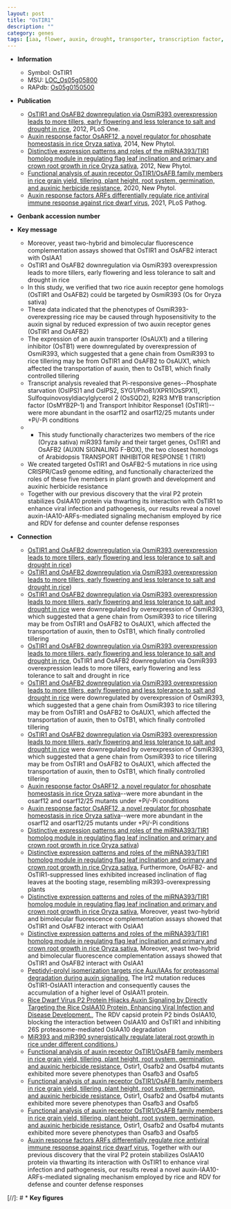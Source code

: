 ```yaml
---
layout: post
title: "OsTIR1"
description: ""
category: genes
tags: [iaa, flower, auxin, drought, transporter, transcription factor, phosphate, tiller, salt, tillering, growth, resistance, development, plant growth, herbicide resistance, defense, defense response]
---
```


* **Information**  
    + Symbol: OsTIR1  
    + MSU: [LOC_Os05g05800](http://rice.plantbiology.msu.edu/cgi-bin/ORF_infopage.cgi?orf=LOC_Os05g05800)  
    + RAPdb: [Os05g0150500](http://rapdb.dna.affrc.go.jp/viewer/gbrowse_details/irgsp1?name=Os05g0150500)  

* **Publication**  
    + [OsTIR1 and OsAFB2 downregulation via OsmiR393 overexpression leads to more tillers, early flowering and less tolerance to salt and drought in rice](http://www.ncbi.nlm.nih.gov/pubmed?term=OsTIR1+and+OsAFB2+downregulation+via+OsmiR393+overexpression+leads+to+more+tillers,+early+flowering+and+less+tolerance+to+salt+and+drought+in+rice%5BTitle%5D), 2012, PLoS One.
    + [Auxin response factor OsARF12, a novel regulator for phosphate homeostasis in rice Oryza sativa](http://www.ncbi.nlm.nih.gov/pubmed?term=Auxin+response+factor+OsARF12,+a+novel+regulator+for+phosphate+homeostasis+in+rice+Oryza+sativa%5BTitle%5D), 2014, New Phytol.
    + [Distinctive expression patterns and roles of the miRNA393/TIR1 homolog module in regulating flag leaf inclination and primary and crown root growth in rice Oryza sativa](http://www.ncbi.nlm.nih.gov/pubmed?term=Distinctive+expression+patterns+and+roles+of+the+miRNA393/TIR1+homolog+module+in+regulating+flag+leaf+inclination+and+primary+and+crown+root+growth+in+rice+Oryza+sativa%5BTitle%5D), 2012, New Phytol.
    + [Functional analysis of auxin receptor OsTIR1/OsAFB family members in rice grain yield, tillering, plant height, root system, germination, and auxinic herbicide resistance](http://www.ncbi.nlm.nih.gov/pubmed?term=Functional+analysis+of+auxin+receptor+OsTIR1/OsAFB+family+members+in+rice+grain+yield,+tillering,+plant+height,+root+system,+germination,+and+auxinic+herbicide+resistance%5BTitle%5D), 2020, New Phytol.
    + [Auxin response factors ARFs differentially regulate rice antiviral immune response against rice dwarf virus](http://www.ncbi.nlm.nih.gov/pubmed?term=Auxin+response+factors+ARFs+differentially+regulate+rice+antiviral+immune+response+against+rice+dwarf+virus%5BTitle%5D), 2021, PLoS Pathog.

* **Genbank accession number**  

* **Key message**  
    + Moreover, yeast two-hybrid and bimolecular fluorescence complementation assays showed that OsTIR1 and OsAFB2 interact with OsIAA1
    + OsTIR1 and OsAFB2 downregulation via OsmiR393 overexpression leads to more tillers, early flowering and less tolerance to salt and drought in rice
    + In this study, we verified that two rice auxin receptor gene homologs (OsTIR1 and OsAFB2) could be targeted by OsmiR393 (Os for Oryza sativa)
    + These data indicated that the phenotypes of OsmiR393-overexpressing rice may be caused through hyposensitivity to the auxin signal by reduced expression of two auxin receptor genes (OsTIR1 and OsAFB2)
    + The expression of an auxin transporter (OsAUX1) and a tillering inhibitor (OsTB1) were downregulated by overexpression of OsmiR393, which suggested that a gene chain from OsmiR393 to rice tillering may be from OsTIR1 and OsAFB2 to OsAUX1, which affected the transportation of auxin, then to OsTB1, which finally controlled tillering
    + Transcript analysis revealed that Pi-responsive genes--Phosphate starvation (OsIPS)1 and OsIPS2, SYG1/Pho81/XPR1(OsSPX1), Sulfoquinovosyldiacylglycerol 2 (OsSQD2), R2R3 MYB transcription factor (OsMYB2P-1) and Transport Inhibitor Response1 (OsTIR1)--were more abundant in the osarf12 and osarf12/25 mutants under +Pi/-Pi conditions
    + * This study functionally characterizes two members of the rice (Oryza sativa) miR393 family and their target genes, OsTIR1 and OsAFB2 (AUXIN SIGNALING F-BOX), the two closest homologs of Arabidopsis TRANSPORT INHIBITOR RESPONSE 1 (TIR1)
    + We created targeted OsTIR1 and OsAFB2-5 mutations in rice using CRISPR/Cas9 genome editing, and functionally characterized the roles of these five members in plant growth and development and auxinic herbicide resistance
    + Together with our previous discovery that the viral P2 protein stabilizes OsIAA10 protein via thwarting its interaction with OsTIR1 to enhance viral infection and pathogenesis, our results reveal a novel auxin-IAA10-ARFs-mediated signaling mechanism employed by rice and RDV for defense and counter defense responses

* **Connection**  
    + [OsTIR1 and OsAFB2 downregulation via OsmiR393 overexpression leads to more tillers, early flowering and less tolerance to salt and drought in rice](Os+for+Oryza+sativa))
    + [OsTIR1 and OsAFB2 downregulation via OsmiR393 overexpression leads to more tillers, early flowering and less tolerance to salt and drought in rice](OsTIR1+and+OsAFB2))
    + [OsTIR1 and OsAFB2 downregulation via OsmiR393 overexpression leads to more tillers, early flowering and less tolerance to salt and drought in rice](OsTB1) were downregulated by overexpression of OsmiR393, which suggested that a gene chain from OsmiR393 to rice tillering may be from OsTIR1 and OsAFB2 to OsAUX1, which affected the transportation of auxin, then to OsTB1, which finally controlled tillering
    + [OsTIR1 and OsAFB2 downregulation via OsmiR393 overexpression leads to more tillers, early flowering and less tolerance to salt and drought in rice](http://www.ncbi.nlm.nih.gov/pubmed?term=OsTIR1+and+OsAFB2+downregulation+via+OsmiR393+overexpression+leads+to+more+tillers,+early+flowering+and+less+tolerance+to+salt+and+drought+in+rice%5BTitle%5D), OsTIR1 and OsAFB2 downregulation via OsmiR393 overexpression leads to more tillers, early flowering and less tolerance to salt and drought in rice
    + [OsTIR1 and OsAFB2 downregulation via OsmiR393 overexpression leads to more tillers, early flowering and less tolerance to salt and drought in rice](OsTB1) were downregulated by overexpression of OsmiR393, which suggested that a gene chain from OsmiR393 to rice tillering may be from OsTIR1 and OsAFB2 to OsAUX1, which affected the transportation of auxin, then to OsTB1, which finally controlled tillering
    + [OsTIR1 and OsAFB2 downregulation via OsmiR393 overexpression leads to more tillers, early flowering and less tolerance to salt and drought in rice](OsTB1) were downregulated by overexpression of OsmiR393, which suggested that a gene chain from OsmiR393 to rice tillering may be from OsTIR1 and OsAFB2 to OsAUX1, which affected the transportation of auxin, then to OsTB1, which finally controlled tillering
    + [Auxin response factor OsARF12, a novel regulator for phosphate homeostasis in rice Oryza sativa](OsTIR1)--were more abundant in the osarf12 and osarf12/25 mutants under +Pi/-Pi conditions
    + [Auxin response factor OsARF12, a novel regulator for phosphate homeostasis in rice Oryza sativa](OsTIR1)--were more abundant in the osarf12 and osarf12/25 mutants under +Pi/-Pi conditions
    + [Distinctive expression patterns and roles of the miRNA393/TIR1 homolog module in regulating flag leaf inclination and primary and crown root growth in rice Oryza sativa](TIR1))
    + [Distinctive expression patterns and roles of the miRNA393/TIR1 homolog module in regulating flag leaf inclination and primary and crown root growth in rice Oryza sativa](http://www.ncbi.nlm.nih.gov/pubmed?term=Distinctive+expression+patterns+and+roles+of+the+miRNA393/TIR1+homolog+module+in+regulating+flag+leaf+inclination+and+primary+and+crown+root+growth+in+rice+Oryza+sativa%5BTitle%5D), Furthermore, OsAFB2- and OsTIR1-suppressed lines exhibited increased inclination of flag leaves at the booting stage, resembling miR393-overexpressing plants
    + [Distinctive expression patterns and roles of the miRNA393/TIR1 homolog module in regulating flag leaf inclination and primary and crown root growth in rice Oryza sativa](http://www.ncbi.nlm.nih.gov/pubmed?term=Distinctive+expression+patterns+and+roles+of+the+miRNA393/TIR1+homolog+module+in+regulating+flag+leaf+inclination+and+primary+and+crown+root+growth+in+rice+Oryza+sativa%5BTitle%5D), Moreover, yeast two-hybrid and bimolecular fluorescence complementation assays showed that OsTIR1 and OsAFB2 interact with OsIAA1
    + [Distinctive expression patterns and roles of the miRNA393/TIR1 homolog module in regulating flag leaf inclination and primary and crown root growth in rice Oryza sativa](http://www.ncbi.nlm.nih.gov/pubmed?term=Distinctive+expression+patterns+and+roles+of+the+miRNA393/TIR1+homolog+module+in+regulating+flag+leaf+inclination+and+primary+and+crown+root+growth+in+rice+Oryza+sativa%5BTitle%5D), Moreover, yeast two-hybrid and bimolecular fluorescence complementation assays showed that OsTIR1 and OsAFB2 interact with OsIAA1
    + [Peptidyl-prolyl isomerization targets rice Aux/IAAs for proteasomal degradation during auxin signalling](http://www.ncbi.nlm.nih.gov/pubmed?term=Peptidyl-prolyl+isomerization+targets+rice+Aux/IAAs+for+proteasomal+degradation+during+auxin+signalling%5BTitle%5D), The lrt2 mutation reduces OsTIR1-OsIAA11 interaction and consequently causes the accumulation of a  higher level of OsIAA11 protein.
    + [Rice Dwarf Virus P2 Protein Hijacks Auxin Signaling by Directly Targeting the Rice OsIAA10 Protein, Enhancing Viral Infection and Disease Development.](http://www.ncbi.nlm.nih.gov/pubmed?term=Rice+Dwarf+Virus+P2+Protein+Hijacks+Auxin+Signaling+by+Directly+Targeting+the+Rice+OsIAA10+Protein,+Enhancing+Viral+Infection+and+Disease+Development.%5BTitle%5D), The RDV capsid protein P2 binds OsIAA10, blocking the interaction between OsIAA10 and OsTIR1 and inhibiting 26S proteasome-mediated OsIAA10 degradation
    + [MiR393 and miR390 synergistically regulate lateral root growth in rice under different conditions.](Transport+Inhibitor+Response+1))
    + [Functional analysis of auxin receptor OsTIR1/OsAFB family members in rice grain yield, tillering, plant height, root system, germination, and auxinic herbicide resistance](http://www.ncbi.nlm.nih.gov/pubmed?term=Functional+analysis+of+auxin+receptor+OsTIR1/OsAFB+family+members+in+rice+grain+yield,+tillering,+plant+height,+root+system,+germination,+and+auxinic+herbicide+resistance%5BTitle%5D),  Ostir1, Osafb2 and Osafb4 mutants exhibited more severe phenotypes than Osafb3 and Osafb5
    + [Functional analysis of auxin receptor OsTIR1/OsAFB family members in rice grain yield, tillering, plant height, root system, germination, and auxinic herbicide resistance](http://www.ncbi.nlm.nih.gov/pubmed?term=Functional+analysis+of+auxin+receptor+OsTIR1/OsAFB+family+members+in+rice+grain+yield,+tillering,+plant+height,+root+system,+germination,+and+auxinic+herbicide+resistance%5BTitle%5D),  Ostir1, Osafb2 and Osafb4 mutants exhibited more severe phenotypes than Osafb3 and Osafb5
    + [Functional analysis of auxin receptor OsTIR1/OsAFB family members in rice grain yield, tillering, plant height, root system, germination, and auxinic herbicide resistance](http://www.ncbi.nlm.nih.gov/pubmed?term=Functional+analysis+of+auxin+receptor+OsTIR1/OsAFB+family+members+in+rice+grain+yield,+tillering,+plant+height,+root+system,+germination,+and+auxinic+herbicide+resistance%5BTitle%5D),  Ostir1, Osafb2 and Osafb4 mutants exhibited more severe phenotypes than Osafb3 and Osafb5
    + [Auxin response factors ARFs differentially regulate rice antiviral immune response against rice dwarf virus](http://www.ncbi.nlm.nih.gov/pubmed?term=Auxin+response+factors+ARFs+differentially+regulate+rice+antiviral+immune+response+against+rice+dwarf+virus%5BTitle%5D),  Together with our previous discovery that the viral P2 protein stabilizes OsIAA10 protein via thwarting its interaction with OsTIR1 to enhance viral infection and pathogenesis, our results reveal a novel auxin-IAA10-ARFs-mediated signaling mechanism employed by rice and RDV for defense and counter defense responses

[//]: # * **Key figures**  


